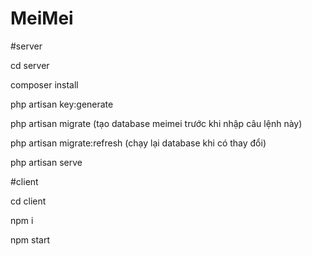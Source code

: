 # MeiMei
#server

cd server

composer install 

php artisan key:generate

php artisan migrate (tạo database meimei trước khi nhập câu lệnh này)

php artisan migrate:refresh (chạy lại database khi có thay đổi)

php artisan serve

#client

cd client

npm i

npm start
